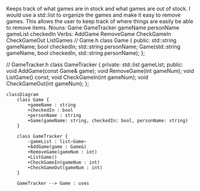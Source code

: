 Keeps track of what games are in stock and what games are out of stock. 
I would use a std::list to organize the games and make it easy to remove games. 
This allows the user to keep track of where things are easily be able to remove items.
Nouns:
Game
GameTracker
gameName
personName
gameList
checkedIn
Verbs:
AddGame
RemoveGame
CheckGameIn
CheckGameOut
ListGames
// Game.h
class Game {
public:
    std::string gameName;
    bool checkedIn;
    std::string personName;
    Game(std::string gameName, bool checkedIn, std::string personName);
};
 
// GameTracker.h
class GameTracker {
private:
    std::list<Game> gameList;
public:
    void AddGame(const Game& game);
    void RemoveGame(int gameNum);
    void ListGame() const;
    void CheckGameIn(int gameNum);
    void CheckGameOut(int gameNum);
};
```mermaid
classDiagram
    class Game {
        +gameName : string
        +checkedIn : bool
        +personName : string
        +Game(gameName: string, checkedIn: bool, personName: string)
    }

    class GameTracker {
        -gameList : list~Game~ 
        +AddGame(game : Game&)
        +RemoveGame(gameNum : int)
        +ListGame()
        +CheckGameIn(gameNum : int)
        +CheckGameOut(gameNum : int)
    }

    GameTracker --> Game : uses
```

